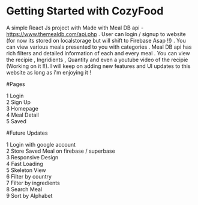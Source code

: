 # Getting Started with CozyFood

A simple React Js project with Made with Meal DB api - https://www.themealdb.com/api.php .
User can login / signup to website (for now its stored on localstorage but will shift to Firebase Asap !!) . You can view various meals presented to you with categories . Meal DB api has rich filters and detailed information of each and every meal . You can view the recipie , Ingridients , Quantity and even a youtube video of the recipie (Working on it !!). I will keep on adding new features and UI updates to this website as long as i'm enjoying it ! 

#Pages

1 Login  <br />
2 Sign Up <br />
3 Homepage <br />
4 Meal Detail <br />
5 Saved <br />

#Future Updates <br />

1 Login with google account <br />
2 Store Saved Meal on firebase / superbase <br />
3 Responsive Design <br />
4 Fast Loading <br />
5 Skeleton View <br />
6 Filter by country <br />
7 Filter by ingredients <br />
8 Search Meal <br />
9 Sort by Alphabet <br />

